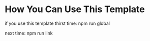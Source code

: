 # How You Can Use This Template

if you use this template thirst time: npm run global

next time: npm run link
